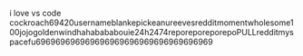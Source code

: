 i love vs code
cockroach69420usernameblankepickeanureevesredditmomentwholesome100jojogoldenwindhahabababouie24h2474reporeporeporepoPULLredditmyspacefu696969696969696969696969696969696969
<!---
yeslol234/yeslol234 is a ✨ special ✨ repository because its `README.md` (this file) appears on your GitHub profile.
You can click the Preview link to take a look at your changes.
--->
